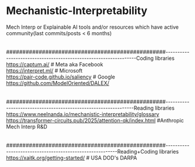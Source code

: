# Mechanistic-Interpretability
Mech Interp or Explainable AI tools and/or resources which have active community(last commits/posts &lt; 6 months) 
<br>
<br>
<br>#################################################-----------------------------------------------------------------Coding libraries
<br>https://captum.ai/                                          # Meta aka Facebook
<br>https://interpret.ml/                                       # Microsoft
<br>https://pair-code.github.io/saliency                        # Google
<br>https://github.com/ModelOriented/DALEX/
<br>
<br>
<br>#################################################----------------------------------------------------------------Reading libraries
<br>https://www.neelnanda.io/mechanistic-interpretability/glossary
<br>https://transformer-circuits.pub/2025/attention-qk/index.html         #Anthropic Mech Interp R&D
<br>
<br>
<br>#################################################---------------------------------------------------------Reading+Coding libraries
<br>https://xaitk.org/getting-started/    # USA DOD's DARPA 
